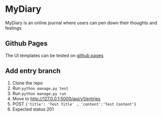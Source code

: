 # MyDiary
MyDiary is an online journal where users can pen down their thoughts and feelings.

## Github Pages
The UI templates can be tested on [github pages](https://srmoffat.github.io/MyDiary/UI/index.html)


## Add entry branch 
1. Clone the repo
2. Run `python manage.py test` 
3. Run `python manage.py run` 
4. Move to http://127.0.0.1:5000/api/v1/entries 
5. POST ```{'title': 'Test Title' , 'content':'Test Content'}```
6. Expected status 201





